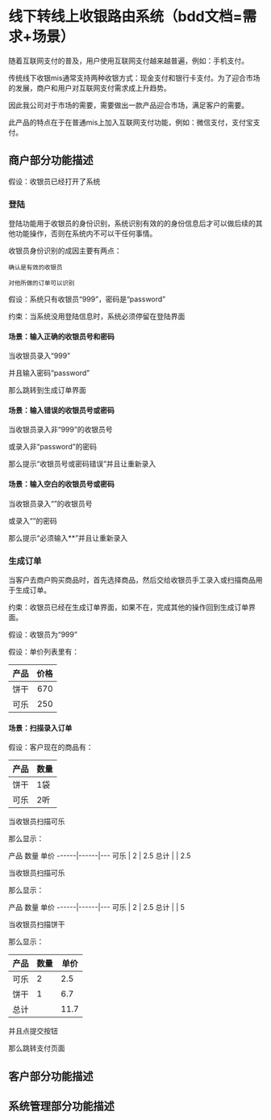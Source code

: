 # 线下转线上收银路由系统（bdd文档=需求+场景）

  随着互联网支付的普及，用户使用互联网支付越来越普遍，例如：手机支付。
  
  传统线下收银mis通常支持两种收银方式：现金支付和银行卡支付。为了迎合市场的发展，商户和用户对互联网支付需求成上升趋势。
  
  因此我公司对于市场的需要，需要做出一款产品迎合市场，满足客户的需要。
  
  此产品的特点在于在普通mis上加入互联网支付功能，例如：微信支付，支付宝支付。

## 商户部分功能描述

  假设：收银员已经打开了系统
  
### 登陆
  登陆功能用于收银员的身份识别，系统识别有效的的身份信息后才可以做后续的其他功能操作，否则在系统内不可以干任何事情。
  
  收银员身份识别的成因主要有两点：
  
    确认是有效的收银员
    
    对他所做的订单可以识别

  假设：系统只有收银员“999”，密码是“password”
  
  约束：当系统没用登陆信息时，系统必须停留在登陆界面
  
#### 场景：输入正确的收银员号和密码

  当收银员录入“999”
  
  并且输入密码“password”
  
  那么跳转到生成订单界面
  
#### 场景：输入错误的收银员号或密码

  当收银员录入非“999”的收银员号
  
  或录入非“password”的密码
  
  那么提示“收银员号或密码错误”并且让重新录入

#### 场景：输入空白的收银员号或密码
  当收银员录入“”的收银员号
  
  或录入“”的密码
  
  那么提示“必须输入**”并且让重新录入

### 生成订单
  当客户去商户购买商品时，首先选择商品，然后交给收银员手工录入或扫描商品用于生成订单。
  
  约束：收银员已经在生成订单界面，如果不在，完成其他的操作回到生成订单界面。
  
  假设：收银员为“999”
  
  假设：单价列表里有：
  
   产品 | 价格 
   ---- | ----:
   饼干 | 670
   可乐 | 250  

#### 场景：扫描录入订单

  假设：客户现在的商品有：
  
   产品 | 数量 
  ------|------
   饼干 | 1袋
   可乐 | 2听
  
  当收银员扫描可乐
  
  那么显示：
  
   产品  数量  单价
  ------|------|---
   可乐 | 2    | 2.5
   总计 |      | 2.5
  
  当收银员扫描可乐
  
  那么显示：
  
   产品  数量  单价 
  ------|------|---
   可乐 | 2    | 2.5
   总计 |      | 5
  
  当收银员扫描饼干
  
  那么显示：
  
   产品 | 数量 | 单价 
  ------|------|------
   可乐 | 2    | 2.5
   饼干 | 1    | 6.7
   总计 |      | 11.7
  
  并且点提交按钮
  
  那么跳转支付页面

## 客户部分功能描述

## 系统管理部分功能描述
